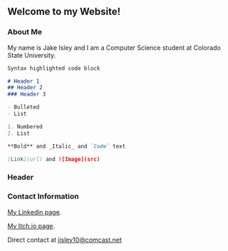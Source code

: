 ## Welcome to my Website!

### About Me
My name is Jake Isley and I am a Computer Science student at Colorado State University.

```markdown
Syntax highlighted code block

# Header 1
## Header 2
### Header 3

- Bulleted
- List

1. Numbered
2. List

**Bold** and _Italic_ and `Code` text

[Link](url) and ![Image](src)
```

### Header

### Contact Information

[My Linkedin page](https://www.linkedin.com/in/jacobrussellisley/).

[My Itch.io page](https://jaypegfile.itch.io/).

Direct contact at jisley10@comcast.net
